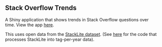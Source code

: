 ## Stack Overflow Trends

A Shiny application that shows trends in Stack Overflow questions over time. View the app [here](https://dgrtwo.shinyapps.io/so-trends/).

This uses open data from the [StackLite dataset](https://github.com/dgrtwo/StackLite). (See [here](setup.R) for the code that processes StackLite into tag-per-year data).
